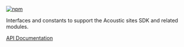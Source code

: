 [![npm](https://img.shields.io/npm/v/@acoustic-content-sdk/api.svg?style=flat-square)](https://www.npmjs.com/package/@acoustic-content-sdk/api)

Interfaces and constants to support the Acoustic sites SDK and related modules.

[API Documentation](./markdown/api.md)

